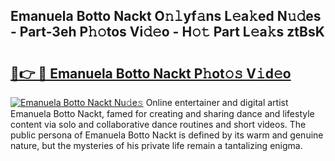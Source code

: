 ## Emanuela Botto Nackt O𝚗𝚕yf𝚊ns L𝚎a𝚔ed N𝚞𝚍es - Part-3eh P𝚑𝚘tos Vi𝚍𝚎o - H𝚘𝚝 Part L𝚎a𝚔s ztBsK

# <h2><a href="http://kfewow6.oniu.top/?m=Emanuela+Botto+Nackt">🔗👉 🔴 Emanuela Botto Nackt P𝚑ot𝚘𝚜 V𝚒d𝚎o</a></h2>

[![Emanuela Botto Nackt Nu𝚍e𝚜](https://i.imgur.com/0qMVB7G.gif)](http://kfewow6.oniu.top/?m=Emanuela+Botto+Nackt)
Online entertainer and digital artist Emanuela Botto Nackt, famed for creating and sharing dance and lifestyle content via solo and collaborative dance routines and short videos. The public persona of Emanuela Botto Nackt is defined by its warm and genuine nature, but the mysteries of his private life remain a tantalizing enigma.  

